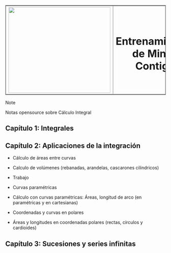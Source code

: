 <table border=1>
  <thead>
    <th>
      <img src="https://minas.medellin.unal.edu.co/images/Programa-Minas-Contigo/Logo-Minas-Contigo.png" width="320px" height="270px" />
    </th>
    <th>
      <h1>Entrenamientos de Minas Contigo</h1>
    </th>
  </thead>
</table>

> [!NOTE]
> Notas opensource sobre Cálculo Integral

## Capítulo 1: Integrales

## Capítulo 2: Aplicaciones de la integración

* Cálculo de áreas entre curvas

* Calculo de volúmenes (rebanadas, arandelas, cascarones cilindricos)

* Trabajo

* Curvas paramétricas

* Cálculo con curvas paramétricas: Áreas, longitud de arco (en paramétricas y en cartesianas)

* Coordenadas y curvas en polares

* Áreas y longitudes en coordenadas polares (rectas, círculos y cardioides)

## Capítulo 3: Sucesiones y series infinitas
